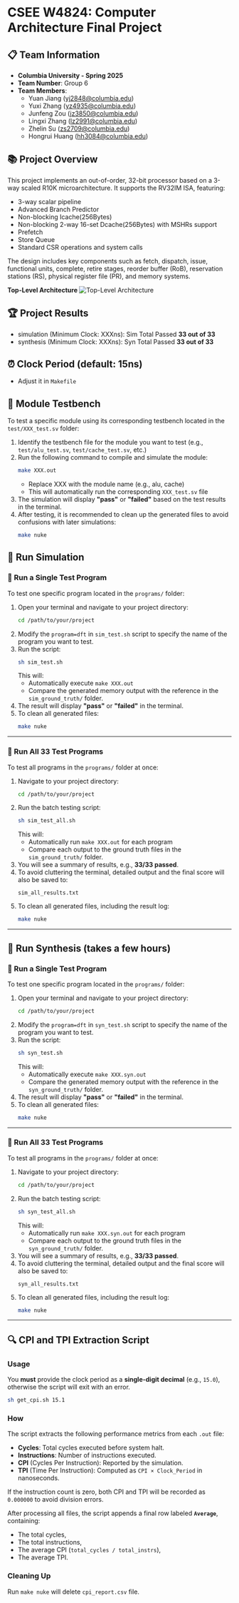 # CSEE W4824: Computer Architecture Final Project

## 📋 Team Information
- **Columbia University - Spring 2025**
- **Team Number**: Group 6
- **Team Members**:
  - Yuan Jiang (yj2848@columbia.edu)
  - Yuxi Zhang (yz4935@columbia.edu)
  - Junfeng Zou (jz3850@columbia.edu)
  - Lingxi Zhang (lz2991@columbia.edu)
  - Zhelin Su (zs2709@columbia.edu)
  - Hongrui Huang (hh3084@columbia.edu)

## 📚 Project Overview

This project implements an out-of-order, 32-bit processor based on a 3-way scaled R10K microarchitecture.
It supports the RV32IM ISA, featuring:
- 3-way scalar pipeline
- Advanced Branch Predictor
- Non-blocking Icache(256Bytes)
- Non-blocking 2-way 16-set Dcache(256Bytes) with MSHRs support
- Prefetch
- Store Queue
- Standard CSR operations and system calls

The design includes key components such as fetch, dispatch, issue, functional units, complete, retire stages, reorder buffer (RoB), reservation stations (RS), physical register file (PR), and memory systems. 

**Top-Level Architecture**
![Top-Level Architecture](docs/architecture.png)

## 🏆 Project Results
- simulation (Minimum Clock: XXXns):   Sim Total Passed **33 out of 33**
- synthesis (Minimum Clock: XXXns):   Syn Total Passed **33 out of 33**

## ⏰ Clock Period (default: 15ns)

- Adjust it in `Makefile`

## 🧩 Module Testbench
To test a specific module using its corresponding testbench located in the `test/XXX_test.sv` folder:

1. Identify the testbench file for the module you want to test (e.g., `test/alu_test.sv`, `test/cache_test.sv`, etc.)
2. Run the following command to compile and simulate the module:
   ```bash
   make XXX.out
   ```
   - Replace XXX with the module name (e.g., alu, cache)
   - This will automatically run the corresponding `XXX_test.sv` file
3. The simulation will display **"pass"** or **"failed"** based on the test results in the terminal.
4. After testing, it is recommended to clean up the generated files to avoid confusions with later simulations:
   ```bash
   make nuke
   ```

## 🚀 Run Simulation

### 🔹 Run a Single Test Program

To test one specific program located in the `programs/` folder:

1. Open your terminal and navigate to your project directory:
   ```bash
   cd /path/to/your/project
   ```
2. Modify the `program=dft` in `sim_test.sh` script to specify the name of the program you want to test.
3. Run the script:
   ```bash
   sh sim_test.sh
   ```
   This will:
   - Automatically execute `make XXX.out`
   - Compare the generated memory output with the reference in the `sim_ground_truth/` folder.
4. The result will display **"pass"** or **"failed"** in the terminal.
5. To clean all generated files:
   ```bash
   make nuke
   ```

---

### 🔹 Run All 33 Test Programs

To test all programs in the `programs/` folder at once:

1. Navigate to your project directory:
   ```bash
   cd /path/to/your/project
   ```
2. Run the batch testing script:
   ```bash
   sh sim_test_all.sh
   ```
   This will:
   - Automatically run `make XXX.out` for each program
   - Compare each output to the ground truth files in the `sim_ground_truth/` folder.
3. You will see a summary of results, e.g., **33/33 passed**.
4. To avoid cluttering the terminal, detailed output and the final score will also be saved to:
   ```
   sim_all_results.txt
   ```
5. To clean all generated files, including the result log:
   ```bash
   make nuke
   ```
---

## 🚀 Run Synthesis (takes a few hours)

### 🔹 Run a Single Test Program

To test one specific program located in the `programs/` folder:

1. Open your terminal and navigate to your project directory:
   ```bash
   cd /path/to/your/project
   ```
2. Modify the `program=dft` in `syn_test.sh` script to specify the name of the program you want to test.
3. Run the script:
   ```bash
   sh syn_test.sh
   ```
   This will:
   - Automatically execute `make XXX.syn.out`
   - Compare the generated memory output with the reference in the `syn_ground_truth/` folder.
4. The result will display **"pass"** or **"failed"** in the terminal.
5. To clean all generated files:
   ```bash
   make nuke
   ```

---

### 🔹 Run All 33 Test Programs

To test all programs in the `programs/` folder at once:

1. Navigate to your project directory:
   ```bash
   cd /path/to/your/project
   ```
2. Run the batch testing script:
   ```bash
   sh syn_test_all.sh
   ```
   This will:
   - Automatically run `make XXX.syn.out` for each program
   - Compare each output to the ground truth files in the `syn_ground_truth/` folder.
3. You will see a summary of results, e.g., **33/33 passed**.
4. To avoid cluttering the terminal, detailed output and the final score will also be saved to:
   ```
   syn_all_results.txt
   ```
5. To clean all generated files, including the result log:
   ```bash
   make nuke
   ```
---

## 🔍 CPI and TPI Extraction Script

### Usage

You **must** provide the clock period as a **single-digit decimal** (e.g., `15.0`), otherwise the script will exit with an error.
```bash
sh get_cpi.sh 15.1
```
### How
The script extracts the following performance metrics from each `.out` file:
- **Cycles**: Total cycles executed before system halt.
- **Instructions**: Number of instructions executed.
- **CPI** (Cycles Per Instruction): Reported by the simulation.
- **TPI** (Time Per Instruction): Computed as `CPI × Clock_Period` in nanoseconds.

If the instruction count is zero, both CPI and TPI will be recorded as `0.000000` to avoid division errors.

After processing all files, the script appends a final row labeled **`Average`**, containing:
- The total cycles,
- The total instructions,
- The average CPI (`total_cycles / total_instrs`),
- The average TPI.

### Cleaning Up
Run `make nuke` will delete `cpi_report.csv` file.
